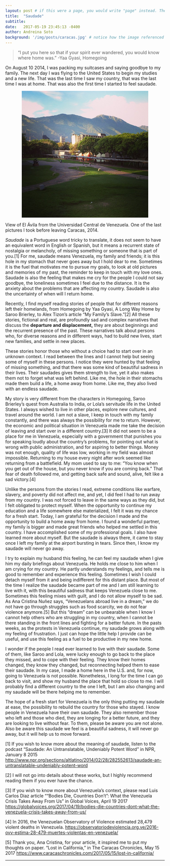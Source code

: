 ```yaml
---
layout: post # if this were a page, you would write "page" instead. They layouts are subtly different. Try it to see what happens.
title:  "Saudade"
subtitle:
date:   2017-05-19 23:45:13 -0400
author: Andreina Soto
background: '/img/posts/caracas.jpg' # notice how the image referenced is in your project's /img/posts/ folder.
---
```


>“I put you here so that if your spirit ever wandered,
>you would know where home was.”
-Yaa Gyasi, Homegoing

On August 10 2014, I was packing my suitcases and saying goodbye to my family. The next day I was flying to the United States to begin my studies and a new life. That was the last time I saw my country, that was the last time I was at home. That was also the first time I started to feel saudade.

<img src="/img/posts/caracas.jpg" style="display: block; width: 400px; margin-right: auto; margin-left: auto;" />
<p class="caption123">View of El Ávila from the Universidad Central de Venezuela. One of the last pictures I took before leaving Caracas, 2014.</p>

*Saudade* is a Portuguese word tricky to translate, it does not seem to have an equivalent word in English or Spanish, but it means a recurrent state of nostalgia or melancholy, of missing something or someone that is part of you.[1] For me, saudade means Venezuela, my family and friends; it is this hole in my stomach that never goes away but I hold dear to me. Sometimes it is the fuel that motivates me to pursue my goals, to look at old pictures and memories of my past, the reminder to keep in touch with my love ones. Saudade is also the feeling that makes me cry for the people I could not say goodbye, the loneliness sometimes I feel due to the distance. It is the anxiety about the problems that are affecting my country. Saudade is also the uncertainty of when will I return home.

<p class="caption123"> Recently, I find myself reading stories of people that for different reasons left their homelands, from Homegoing by Yaa Gyasi, A Long Way Home by Saroo Brierley, to Alex Tizon’s article “My Family’s Slave.”[2] All these stories, fictional and real, are profoundly sad and complex narratives that discuss the <b>departure and displacement,</b> they are about beginnings and the recurrent presence of the past. These narratives talk about persons who, for diverse reasons and in different ways, had to build new lives, start new families, and settle in new places.</p>

These stories honor those who without a choice had to start over in an unknown context. I read between the lines and I cannot help but seeing some of myself in these persons. I notice they were hunted by that feeling of missing something, and that there was some kind of beautiful sadness in their lives. Their saudades gives them strength to live, yet it also makes them not to forget what was left behind. Like me, the hole in their stomachs made them build a life, a home away from home. Like me, they also lived with an endless saudade.

My story is very different from the characters in Homegoing, Saroo Brierley’s quest from Australia to India, or Lola’s servitude life in the United States. I always wished to live in other places, explore new cultures, and travel around the world. I am not a slave, I keep in touch with my family constantly, and there was always the possibility for me to return. However, the economic and political situation in Venezuela made me take the decision of leaving and start over in a different country.[3] It did not seem to be a place for me in Venezuela, especially with a government that punishes you for speaking loudly about the country’s problems, for pointing out what is wrong with public administration, and for aspiring to better things. Money was not enough, quality of life was low, working in my field was almost impossible. Returning to my house every night after work seemed like returning from a battlefield. My mom used to say to me: “You know when you get out of the house, but you never know if you are coming back.” That fear of death followed me, and getting back safe and sound, alive, felt like a sad victory.[4]

Unlike the persons from the stories I read, extreme conditions like warfare, slavery, and poverty did not affect me, and yet, I did feel I had to run away from my country. I was not forced to leave in the same ways as they did, but I felt obligated to protect myself. When the opportunity to continue my education and a life somewhere else materialized, I felt it was my chance for a fresh start. Today, I am grateful for the decision I made and the opportunity to build a home away from home. I found a wonderful partner, my family is bigger and made great friends who helped me settled in this country. I have accomplished some of my professional goals. I also have learned more about myself. But the saudade is always there, it came to stay once I left my family at the airport bursting in tears. Since then, I know my saudade will never go away.

I try to explain my husband this feeling, he can feel my saudade when I give him my daily briefings about Venezuela. He holds me close to him when I am crying for my country. He partly understands my feelings, and tells me is good to remember and experience this feeling. Sometimes I wish I could detach myself from it and being indifferent for this distant place. But most of the time I realize the saudade became part of me and I am still learning to live with it, with this beautiful sadness that keeps Venezuela close to me. Sometimes this feeling mixes with guilt, and I do not allow myself to be sad. As Ana Cristina Nuñez says, “Venezuelans abroad live in a dream,” we do not have go through struggles such as food scarcity, we do not fear violence anymore.[5] But this “dream” can be unbearable when I know I cannot help others who are struggling in my country, when I cannot be there standing in the front lines and fighting for a better future. In the pasts weeks, as the protests in Venezuela continue, my saudade grows along with my feeling of frustration. I just can hope the little help I provide can be useful, and use this feeling as a fuel to be productive in my new home.

I wonder if the people I read ever learned to live with their saudade. Some of them, like Saroo and Lola, were lucky enough to go back to the place they missed, and to cope with their feeling. They know their homes changed, they know they changed, but reconnecting helped them to ease their saudade. In my case, I made a home here in the U.S. and, for now, going to Venezuela is not possible. Nonetheless, I long for the time I can go back to visit, and show my husband the place that hold so close to me. I will probably find a different country to the one I left, but I am also changing and my saudade will be there helping me to remember.

The hope of a fresh start for Venezuela is the only thing putting my saudade at ease, the possibility to rebuild the country for those who stayed. I know people in Venezuela have their own saudade. They also remember those who left and those who died, they are longing for a better future, and they are looking to live without fear. To them, please be aware you are not alone. Also be aware this saudade we feel is a beautiful sadness, it will never go away, but it will help us to move forward.


[1] If you wish to know more about the meaning of saudade, listen to the podcast “Saudade: An Untranslatable, Undeniably Potent Word” in NPR, January 8 2015 http://www.npr.org/sections/altlatino/2014/02/28/282552613/saudade-an-untranslatable-undeniably-potent-word

[2] I will not go into details about these works, but I highly recommend reading them if you ever have the chance.

[3] If you wish to know more about Venezuela’s context, please read Luis Carlos Diaz article ““Bodies Die, Countries Don’t”: What the Venezuela Crisis Takes Away From Us” in Global Voices, April 19 2017 https://globalvoices.org/2017/04/19/bodies-die-countries-dont-what-the-venezuela-crisis-takes-away-from-us/

[4] In 2016, the Venezuelan Observatory of Violence estimated 28,479 violent deaths in Venezuela. https://observatoriodeviolencia.org.ve/2016-ovv-estima-28-479-muertes-violentas-en-venezuela/

[5] Thank you, Ana Cristina, for your article, it inspired me to put my thoughts on paper. “Lost in California,” in The Caracas Chronicles, May 15 2017 https://www.caracaschronicles.com/2017/05/15/lost-in-california/

---

